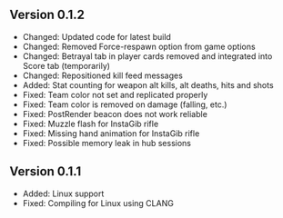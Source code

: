 Version 0.1.2
--------------------------------------
- Changed: Updated code for latest build
- Changed: Removed Force-respawn option from game options
- Changed: Betrayal tab in player cards removed and integrated into Score tab (temporarily)
- Changed: Repositioned kill feed messages
- Added: Stat counting for weapon alt kills, alt deaths, hits and shots
- Fixed: Team color not set and replicated properly
- Fixed: Team color is removed on damage (falling, etc.)
- Fixed: PostRender beacon does not work reliable
- Fixed: Muzzle flash for InstaGib rifle
- Fixed: Missing hand animation for InstaGib rifle
- Fixed: Possible memory leak in hub sessions

Version 0.1.1
--------------------------------------
- Added: Linux support
- Fixed: Compiling for Linux using CLANG
